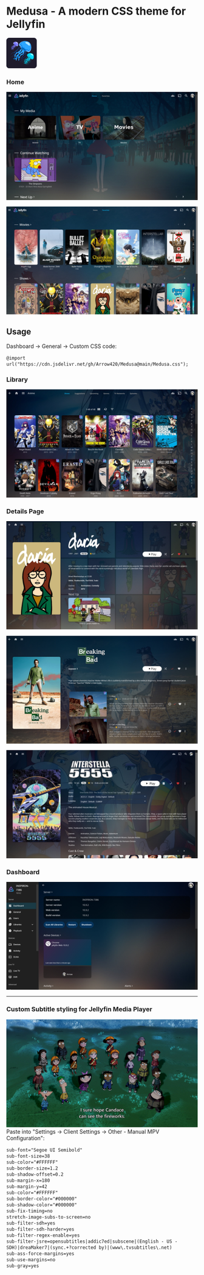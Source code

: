 # Medusa - A modern CSS theme for Jellyfin
<img float="left" src=".github/images/Logo.png" alt="" width="80"/>

### Home
![](.github/images/Homescreen.jpg)

![](.github/images/Favourites.jpg)


## Usage
Dashboard -> General -> Custom CSS code:
```
@import url("https://cdn.jsdelivr.net/gh/Arrow420/Medusa@main/Medusa.css");
```


### Library
![](.github/images/Library_Posterview.jpg)


### Details Page
![](.github/images/SeriesOverview.jpg)

![](.github/images/Season.jpg)

![](.github/images/MovieOverview.jpg)


### Dashboard
![](.github/images/Dashboard.jpg)


------------------------------
### Custom Subtitle styling for Jellyfin Media Player
![](.github/images/Subtitles.jpg)
Paste into "Settings -> Client Settings -> Other - Manual MPV Configuration":
```
sub-font="Segoe UI Semibold"
sub-font-size=38
sub-color="#FFFFFF"
sub-border-size=1.2
sub-shadow-offset=0.2
sub-margin-x=180
sub-margin-y=42
sub-color="#FFFFFF"
sub-border-color="#000000"
sub-shadow-color="#000000"
sub-fix-timing=no
stretch-image-subs-to-screen=no
sub-filter-sdh=yes
sub-filter-sdh-harder=yes
sub-filter-regex-enable=yes
sub-filter-jsre=opensubtitles|addic7ed|subscene|(English - US - SDH)|dreaMaker7|(sync.+?corrected by)|(www\.tvsubtitles\.net)
sub-ass-force-margins=yes
sub-use-margins=no
sub-gray=yes
```
